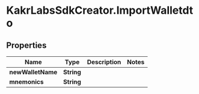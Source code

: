 # KakrLabsSdkCreator.ImportWalletdto

## Properties

Name | Type | Description | Notes
------------ | ------------- | ------------- | -------------
**newWalletName** | **String** |  | 
**mnemonics** | **String** |  | 


